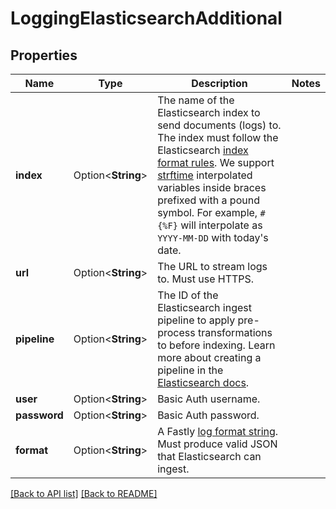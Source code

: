 # LoggingElasticsearchAdditional

## Properties

Name | Type | Description | Notes
------------ | ------------- | ------------- | -------------
**index** | Option<**String**> | The name of the Elasticsearch index to send documents (logs) to. The index must follow the Elasticsearch [index format rules](https://www.elastic.co/guide/en/elasticsearch/reference/current/indices-create-index.html). We support [strftime](https://www.man7.org/linux/man-pages/man3/strftime.3.html) interpolated variables inside braces prefixed with a pound symbol. For example, `#{%F}` will interpolate as `YYYY-MM-DD` with today's date. | 
**url** | Option<**String**> | The URL to stream logs to. Must use HTTPS. | 
**pipeline** | Option<**String**> | The ID of the Elasticsearch ingest pipeline to apply pre-process transformations to before indexing. Learn more about creating a pipeline in the [Elasticsearch docs](https://www.elastic.co/guide/en/elasticsearch/reference/current/ingest.html). | 
**user** | Option<**String**> | Basic Auth username. | 
**password** | Option<**String**> | Basic Auth password. | 
**format** | Option<**String**> | A Fastly [log format string](https://www.fastly.com/documentation/guides/integrations/streaming-logs/custom-log-formats/). Must produce valid JSON that Elasticsearch can ingest. | 

[[Back to API list]](../README.md#documentation-for-api-endpoints) [[Back to README]](../README.md)


